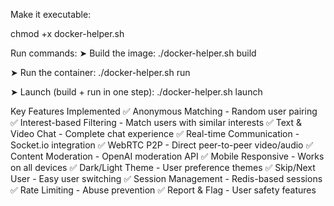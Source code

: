 Make it executable:

chmod +x docker-helper.sh

 Run commands:
➤ Build the image:
./docker-helper.sh build

➤ Run the container:
./docker-helper.sh run

➤ Launch (build + run in one step):
./docker-helper.sh launch


Key Features Implemented
✅ Anonymous Matching - Random user pairing
✅ Interest-based Filtering - Match users with similar interests
✅ Text & Video Chat - Complete chat experience
✅ Real-time Communication - Socket.io integration
✅ WebRTC P2P - Direct peer-to-peer video/audio
✅ Content Moderation - OpenAI moderation API
✅ Mobile Responsive - Works on all devices
✅ Dark/Light Theme - User preference themes
✅ Skip/Next User - Easy user switching
✅ Session Management - Redis-based sessions
✅ Rate Limiting - Abuse prevention
✅ Report & Flag - User safety features